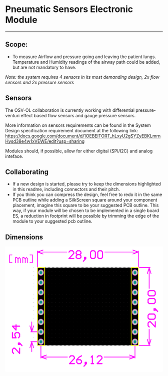 # Pneumatic Sensors Electronic Module
---
## Scope:
- To measure Airflow and pressure going and leaving the patient lungs. Temperature and Humidity readings of the airway path could be added, but are not mandatory to have.

*Note: the system requires 4 sensors in its most demanding design, 2x flow sensors and 2x pressure sensors*

## Sensors

The OSV-OL collaboration is currently working with differential pressure-venturi effect based flow sensors and gauge pressure sensors.

More information on sensors requirements can be found in the System Design specification requirement document at the following link:
https://docs.google.com/document/d/1OEBElTORT_hLxyU2gSYZyEBKLmrnHysd38e4w1xVEWE/edit?usp=sharing

Modules should, if possible, allow for either digital (SPI/I2C) and analog inteface.

## Collaborating
- If a new design is started, please try to keep the dimensions highlighted in this readme, including connectors and their pitch.
- If you think you can compress the design, feel free to redo it in the same PCB outline while adding a SilkScreen square around your component placement, imagine this square to be your suggested PCB outline. This way, if your module will be chosen to be implemented in a single board ES, a reduction in footprint will be possible by trimming the edge of the module to your suggested pcb outline.


## Dimensions
<img src='control-electronics/Support-files/README_images/sensorEMdimension.png' height="400"></img>


